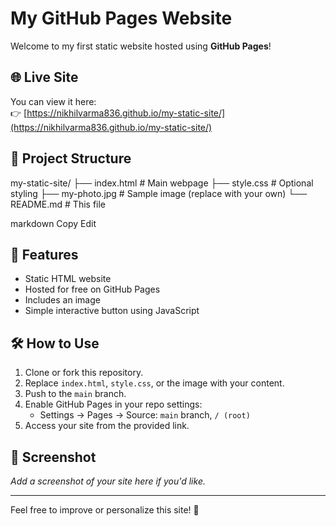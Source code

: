 # My GitHub Pages Website

Welcome to my first static website hosted using **GitHub Pages**!

## 🌐 Live Site

You can view it here:  
👉 [https://nikhilvarma836.github.io/my-static-site/](https://nikhilvarma836.github.io/my-static-site/)

## 📁 Project Structure

my-static-site/
├── index.html # Main webpage
├── style.css # Optional styling
├── my-photo.jpg # Sample image (replace with your own)
└── README.md # This file

markdown
Copy
Edit

## 🚀 Features

- Static HTML website
- Hosted for free on GitHub Pages
- Includes an image
- Simple interactive button using JavaScript

## 🛠️ How to Use

1. Clone or fork this repository.
2. Replace `index.html`, `style.css`, or the image with your content.
3. Push to the `main` branch.
4. Enable GitHub Pages in your repo settings:
   - Settings → Pages → Source: `main` branch, `/ (root)`
5. Access your site from the provided link.

## 📸 Screenshot

_Add a screenshot of your site here if you'd like._

---

Feel free to improve or personalize this site! 🎉
